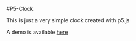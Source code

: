 #P5-Clock

This is just a very simple clock created with p5.js

A demo is available [here](https://asbhaskar.com/p5-clock/)
